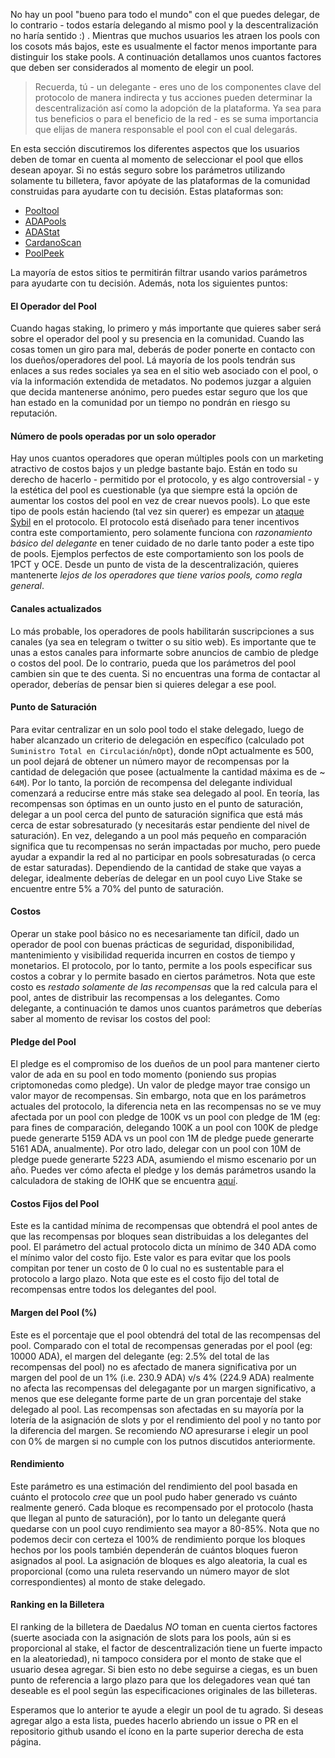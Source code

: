 
No hay un pool "bueno para todo el mundo" con el que puedes delegar, de lo contrario - todos estaría delegando al mismo pool y la descentralización no haría sentido :) . Mientras que muchos usuarios les atraen los pools con los cosots más bajos, este es usualmente el factor menos importante para distinguir los stake pools. A continuación detallamos unos cuantos factores que deben ser considerados al momento de elegir un pool.

> Recuerda, tú - un delegante - eres uno de los componentes clave del protocolo de manera indirecta y tus acciones pueden determinar la descentralización así como la adopción de la plataforma. Ya sea para tus beneficios o para el beneficio de la red - es se suma importancia que elijas de manera responsable el pool con el cual delegarás.

En esta sección discutiremos los diferentes aspectos que los usuarios deben de tomar en cuenta al momento de seleccionar el pool que ellos desean apoyar. Si no estás seguro sobre los parámetros utilizando solamente tu billetera, favor apóyate de las plataformas de la comunidad construidas para ayudarte con tu decisión. Estas plataformas son:
- [Pooltool](https://pooltool.io)
- [ADAPools](https://adapools.org)
- [ADAStat](https://adastat.net)
- [CardanoScan](http://cardanoscan.io)
- [PoolPeek](https://poolpeek.com/)

La mayoría de estos sitios te permitirán filtrar usando varios parámetros para ayudarte con tu decisión. Además, nota los siguientes puntos:

#### El Operador del Pool  
  Cuando hagas staking, lo primero y más importante que quieres saber será sobre el operador del pool y su presencia en la comunidad. Cuando las cosas tomen un giro para mal, deberás de poder ponerte en contacto con los dueños/operadores del pool. Lá mayoría de los pools tendrán sus enlaces a sus redes sociales ya sea en el sitio web asociado con el pool, o vía la información extendida de metadatos. No podemos juzgar a alguien que decida mantenerse anónimo, pero puedes estar seguro que los que han estado en la comunidad por un tiempo no pondrán en riesgo su reputación.  

#### Número de pools operadas por un solo operador
  Hay unos cuantos operadores que operan múltiples pools con un marketing atractivo de costos bajos y un pledge bastante bajo. Están en todo su derecho de hacerlo - permitido por el protocolo, y es algo controversial - y la estética del pool es cuestionable (ya que siempre está la opción de aumentar los costos del pool en vez de crear nuevos pools). Lo que este tipo de pools están haciendo (tal vez sin querer) es empezar un [ataque Sybil](https://es.wikipedia.org/wiki/Ataque_Sybil) en el protocolo. El protocolo está diseñado para tener incentivos contra este comportamiento, pero solamente funciona con *razonamiento básico del delegante* en tener cuidado de no darle tanto poder a este tipo de pools. Ejemplos perfectos de este comportamiento son los pools de 1PCT y OCE. Desde un punto de vista de la descentralización, quieres mantenerte *lejos de los operadores que tiene varios pools, como regla general*.

#### Canales actualizados
  Lo más probable, los operadores de pools habilitarán suscripciones a sus canales (ya sea en telegram o twitter o su sitio web). Es importante que te unas a estos canales para informarte sobre anuncios de cambio de pledge o costos del pool. De lo contrario, pueda que los parámetros del pool cambien sin que te des cuenta. Si no encuentras una forma de contactar al operador, deberías de pensar bien si quieres delegar a ese pool.  

#### Punto de Saturación
  Para evitar centralizar en un solo pool todo el stake delegado, luego de haber alcanzado un criterio de delegación en específico (calculado pot `Suministro Total en Circulación`/`nOpt`), donde nOpt actualmente es 500, un pool dejará de obtener un número mayor de recompensas por la cantidad de delegación que posee (actualmente la cantidad máxima es de ~ `64M`). Por lo tanto, la porción de recompensa del delegante individual comenzará a reducirse entre más stake sea delegado al pool.
  En teoría, las recompensas son óptimas en un ounto justo en el punto de saturación, delegar a un pool cerca del punto de saturación significa que está más cerca de estar sobresaturado (y necesitarás estar pendiente del nivel de saturación). En vez, delegando a un pool más pequeño en comparación significa que tu recompensas no serán impactadas por mucho, pero puede ayudar a expandir la red al no participar en pools sobresaturadas (o cerca de estar saturadas). Dependiendo de la cantidad de stake que vayas a delegar, idealmente deberías de delegar en un pool cuyo Live Stake se encuentre entre 5% a 70% del punto de saturación.

#### Costos

  Operar un stake pool básico no es necesariamente tan difícil, dado un operador de pool con buenas prácticas de seguridad, disponibilidad, mantenimiento y visibilidad requerida incurren en costos de tiempo y monetarios. El protocolo, por lo tanto, permite a los pools especificar sus costos a cobrar y lo permite basado en ciertos parámetros. Nota que este costo es *restado solamente de las recompensas* que la red calcula para el pool, antes de distribuir las recompensas a los delegantes. Como delegante, a continuación te damos unos cuantos parámetros que deberías saber al momento de revisar los costos del pool:

#### Pledge del Pool
  El pledge es el compromiso de los dueños de un pool para mantener cierto valor de ada en su pool en todo momento (poniendo sus propias criptomonedas como pledge). Un valor de pledge mayor trae consigo un valor mayor de recompensas. Sin embargo, nota que en los parámetros actuales del protocolo, la diferencia neta en las recompensas no se ve muy afectada por un pool con pledge de 100K vs un pool con pledge de 1M (eg: para fines de comparación, delegando 100K a un pool con 100K de pledge puede generarte 5159 ADA vs un pool con 1M de pledge puede generarte 5161 ADA, anualmente). Por otro lado, delegar con un pool con 10M de pledge puede generarte 5223 ADA, asumiendo el mismo escenario por un año. Puedes ver cómo afecta el pledge y los demás parámetros usando la calculadora de staking de IOHK que se encuentra [aquí](https://cardano.org/calculator).

#### Costos Fijos del Pool
  Este es la cantidad mínima de recompensas que obtendrá el pool antes de que las recompensas por bloques sean distribuidas a los delegantes del pool. El parámetro del actual protocolo dicta un mínimo de 340 ADA como el mínimo valor del costo fijo. Este valor es para evitar que los pools compitan por tener un costo de 0 lo cual no es sustentable para el protocolo a largo plazo. Nota que este es el costo fijo del total de recompensas entre todos los delegantes del pool.
  
#### Margen del Pool (%)
  Este es el porcentaje  que el pool obtendrá del total de las recompensas del pool. Comparado con el total de recompensas generadas por el pool (eg: 10000 ADA), el margen del delegante (eg: 2.5% del total de las recompensas del pool) no es afectado de manera significativa por un margen del pool de un 1% (i.e. 230.9 ADA) v/s 4% (224.9 ADA) realmente no afecta las recompensas del delegagante por un margen significativo, a menos que ese delegante forme parte de un gran porcentaje del stake delegado al pool. Las recompensas son afectadas en su mayoría por la lotería de la asignación de slots y por el rendimiento del pool y no tanto por la diferencia del margen. Se recomiendo *NO* apresurarse i elegir un pool con 0% de margen si no cumple con los putnos discutidos anteriormente.
  
#### Rendimiento  
  Este parámetro es una estimación del rendimiento del pool basada en cuánto el protocolo *cree* que un pool pudo haber generado vs cuánto realmente generó. Cada bloque es recompensado por el protocolo (hasta que llegan al punto de saturación), por lo tanto un delegante querá quedarse con un pool cuyo rendimiento sea mayor a 80-85%. Nota que no podemos decir con certeza el 100% de rendimiento porque los bloques hechos por los pools también dependerán de cuántos bloques fueron asignados al pool. La asignación de bloques es algo aleatoria, la cual es proporcional (como una ruleta reservando un número mayor de slot correspondientes) al monto de stake delegado.
  
  #### Ranking en la Billetera  
  El ranking de la billetera de Daedalus *NO* toman en cuenta ciertos factores (suerte asociada con la asignación de slots para los pools, aún si es proporcional al stake, el factor de descentralización tiene un fuerte impacto en la aleatoriedad), ni tampoco considera por el monto de stake que el usuario desea agregar. Si bien esto no debe seguirse a ciegas, es un buen punto de referencia a largo plazo para que los delegadores vean qué tan deseable es el pool según las especificaciones originales de las billeteras.  
  
Esperamos que lo anterior te ayude a elegir un pool de tu agrado. Si deseas agregar algo a esta lista, puedes hacerlo abriendo un issue o PR en el repositorio github usando el ícono en la parte superior derecha de esta página.
